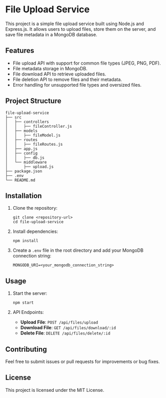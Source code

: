 # File Upload Service

This project is a simple file upload service built using Node.js and Express.js. It allows users to upload files, store them on the server, and save file metadata in a MongoDB database.

## Features

- File upload API with support for common file types (JPEG, PNG, PDF).
- File metadata storage in MongoDB.
- File download API to retrieve uploaded files.
- File deletion API to remove files and their metadata.
- Error handling for unsupported file types and oversized files.

## Project Structure

```
file-upload-service
├── src
│   ├── controllers
│   │   ├── fileController.js
│   ├── models
│   │   ├── fileModel.js
│   ├── routes
│   │   ├── fileRoutes.js
│   ├── app.js
│   ├── config
│   │   ├── db.js
│   └── middleware
│       ├── upload.js
├── package.json
├── .env
└── README.md
```

## Installation

1. Clone the repository:
   ```
   git clone <repository-url>
   cd file-upload-service
   ```

2. Install dependencies:
   ```
   npm install
   ```

3. Create a `.env` file in the root directory and add your MongoDB connection string:
   ```
   MONGODB_URI=<your_mongodb_connection_string>
   ```

## Usage

1. Start the server:
   ```
   npm start
   ```

2. API Endpoints:
   - **Upload File**: `POST /api/files/upload`
   - **Download File**: `GET /api/files/download/:id`
   - **Delete File**: `DELETE /api/files/delete/:id`

## Contributing

Feel free to submit issues or pull requests for improvements or bug fixes.

## License

This project is licensed under the MIT License.